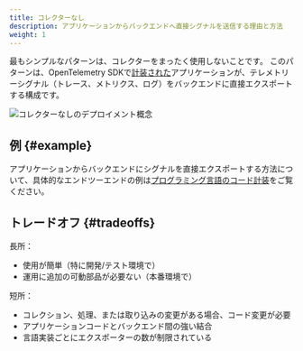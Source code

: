 ```yaml
---
title: コレクターなし
description: アプリケーションからバックエンドへ直接シグナルを送信する理由と方法
weight: 1
---
```


最もシンプルなパターンは、コレクターをまったく使用しないことです。
このパターンは、OpenTelemetry SDKで[計装された][instrumentation]アプリケーションが、テレメトリーシグナル（トレース、メトリクス、ログ）をバックエンドに直接エクスポートする構成です。

![コレクターなしのデプロイメント概念](../../img/otel-sdk.svg)

## 例 {#example}

アプリケーションからバックエンドにシグナルを直接エクスポートする方法について、具体的なエンドツーエンドの例は[プログラミング言語のコード計装][instrumentation]をご覧ください。

## トレードオフ {#tradeoffs}

長所：

- 使用が簡単（特に開発/テスト環境で）
- 運用に追加の可動部品が必要ない（本番環境で）

短所：

- コレクション、処理、または取り込みの変更がある場合、コード変更が必要
- アプリケーションコードとバックエンド間の強い結合
- 言語実装ごとにエクスポーターの数が制限されている

[instrumentation]: /docs/languages/
